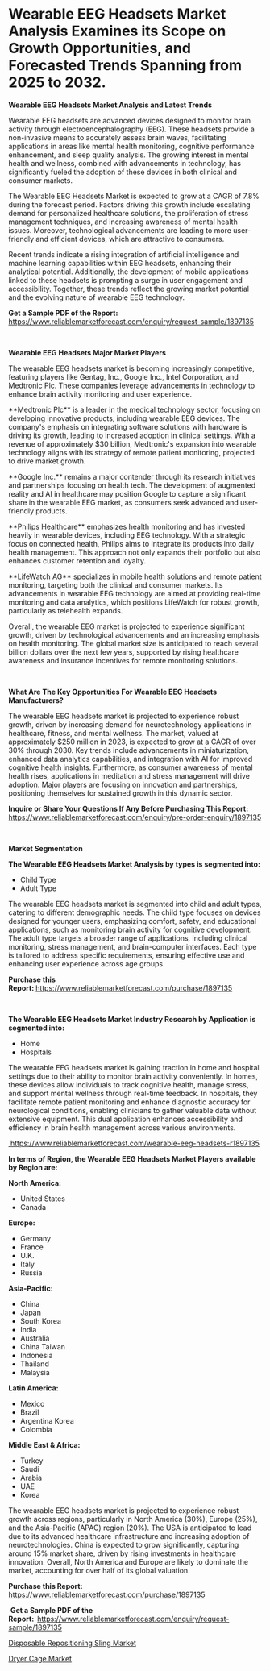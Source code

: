 <p><h1>Wearable EEG Headsets Market Analysis Examines its Scope on Growth Opportunities, and Forecasted Trends Spanning from 2025 to 2032.</h1></p><p><strong>Wearable EEG Headsets Market Analysis and Latest Trends</strong></p>
<p><p>Wearable EEG headsets are advanced devices designed to monitor brain activity through electroencephalography (EEG). These headsets provide a non-invasive means to accurately assess brain waves, facilitating applications in areas like mental health monitoring, cognitive performance enhancement, and sleep quality analysis. The growing interest in mental health and wellness, combined with advancements in technology, has significantly fueled the adoption of these devices in both clinical and consumer markets.</p><p>The Wearable EEG Headsets Market is expected to grow at a CAGR of 7.8% during the forecast period. Factors driving this growth include escalating demand for personalized healthcare solutions, the proliferation of stress management techniques, and increasing awareness of mental health issues. Moreover, technological advancements are leading to more user-friendly and efficient devices, which are attractive to consumers. </p><p>Recent trends indicate a rising integration of artificial intelligence and machine learning capabilities within EEG headsets, enhancing their analytical potential. Additionally, the development of mobile applications linked to these headsets is prompting a surge in user engagement and accessibility. Together, these trends reflect the growing market potential and the evolving nature of wearable EEG technology.</p></p>
<p><strong>Get a Sample PDF of the Report:&nbsp;</strong> <a href="https://www.reliablemarketforecast.com/enquiry/request-sample/1897135?utm_campaign=2011&utm_medium=2&utm_source=Github&utm_content=ia&utm_term=04032025&utm_id=wearable-eeg-headsets">https://www.reliablemarketforecast.com/enquiry/request-sample/1897135</a></p>
<p>&nbsp;</p>
<p><strong>Wearable EEG Headsets Major Market Players</strong></p>
<p><p>The wearable EEG headsets market is becoming increasingly competitive, featuring players like Gentag, Inc., Google Inc., Intel Corporation, and Medtronic Plc. These companies leverage advancements in technology to enhance brain activity monitoring and user experience.</p><p>**Medtronic Plc** is a leader in the medical technology sector, focusing on developing innovative products, including wearable EEG devices. The company's emphasis on integrating software solutions with hardware is driving its growth, leading to increased adoption in clinical settings. With a revenue of approximately $30 billion, Medtronic's expansion into wearable technology aligns with its strategy of remote patient monitoring, projected to drive market growth.</p><p>**Google Inc.** remains a major contender through its research initiatives and partnerships focusing on health tech. The development of augmented reality and AI in healthcare may position Google to capture a significant share in the wearable EEG market, as consumers seek advanced and user-friendly products.</p><p>**Philips Healthcare** emphasizes health monitoring and has invested heavily in wearable devices, including EEG technology. With a strategic focus on connected health, Philips aims to integrate its products into daily health management. This approach not only expands their portfolio but also enhances customer retention and loyalty.</p><p>**LifeWatch AG** specializes in mobile health solutions and remote patient monitoring, targeting both the clinical and consumer markets. Its advancements in wearable EEG technology are aimed at providing real-time monitoring and data analytics, which positions LifeWatch for robust growth, particularly as telehealth expands.</p><p>Overall, the wearable EEG market is projected to experience significant growth, driven by technological advancements and an increasing emphasis on health monitoring. The global market size is anticipated to reach several billion dollars over the next few years, supported by rising healthcare awareness and insurance incentives for remote monitoring solutions.</p></p>
<p>&nbsp;</p>
<p><strong>What Are The Key Opportunities For Wearable EEG Headsets Manufacturers?</strong></p>
<p><p>The wearable EEG headsets market is projected to experience robust growth, driven by increasing demand for neurotechnology applications in healthcare, fitness, and mental wellness. The market, valued at approximately $250 million in 2023, is expected to grow at a CAGR of over 30% through 2030. Key trends include advancements in miniaturization, enhanced data analytics capabilities, and integration with AI for improved cognitive health insights. Furthermore, as consumer awareness of mental health rises, applications in meditation and stress management will drive adoption. Major players are focusing on innovation and partnerships, positioning themselves for sustained growth in this dynamic sector.</p></p>
<p><strong>Inquire or Share Your Questions If Any Before Purchasing This Report:</strong> <a href="https://www.reliablemarketforecast.com/enquiry/pre-order-enquiry/1897135?utm_campaign=2011&utm_medium=2&utm_source=Github&utm_content=ia&utm_term=04032025&utm_id=wearable-eeg-headsets">https://www.reliablemarketforecast.com/enquiry/pre-order-enquiry/1897135</a></p>
<p>&nbsp;</p>
<p><strong>Market Segmentation</strong></p>
<p><strong>The Wearable EEG Headsets Market Analysis by types is segmented into:</strong></p>
<p><ul><li>Child Type</li><li>Adult Type</li></ul></p>
<p><p>The wearable EEG headsets market is segmented into child and adult types, catering to different demographic needs. The child type focuses on devices designed for younger users, emphasizing comfort, safety, and educational applications, such as monitoring brain activity for cognitive development. The adult type targets a broader range of applications, including clinical monitoring, stress management, and brain-computer interfaces. Each type is tailored to address specific requirements, ensuring effective use and enhancing user experience across age groups.</p></p>
<p><strong>Purchase this Report:&nbsp;</strong><a href="https://www.reliablemarketforecast.com/purchase/1897135?utm_campaign=2011&utm_medium=2&utm_source=Github&utm_content=ia&utm_term=04032025&utm_id=wearable-eeg-headsets">https://www.reliablemarketforecast.com/purchase/1897135</a></p>
<p>&nbsp;</p>
<p><strong>The Wearable EEG Headsets Market Industry Research by Application is segmented into:</strong></p>
<p><ul><li>Home</li><li>Hospitals</li></ul></p>
<p><p>The wearable EEG headsets market is gaining traction in home and hospital settings due to their ability to monitor brain activity conveniently. In homes, these devices allow individuals to track cognitive health, manage stress, and support mental wellness through real-time feedback. In hospitals, they facilitate remote patient monitoring and enhance diagnostic accuracy for neurological conditions, enabling clinicians to gather valuable data without extensive equipment. This dual application enhances accessibility and efficiency in brain health management across various environments.</p></p>
<p><a href="https://www.reliablemarketforecast.com/wearable-eeg-headsets-r1897135?utm_campaign=2011&utm_medium=2&utm_source=Github&utm_content=ia&utm_term=04032025&utm_id=wearable-eeg-headsets">&nbsp;https://www.reliablemarketforecast.com/wearable-eeg-headsets-r1897135</a></p>
<p><strong>In terms of Region, the Wearable EEG Headsets Market Players available by Region are:</strong></p>
<p>
    <p> <strong> North America: </strong>
        <ul>
            <li>United States</li>
            <li>Canada</li>
        </ul>
        </p> 
    <p> <strong> Europe: </strong>
        <ul>
            <li>Germany</li>
            <li>France</li>
            <li>U.K.</li>
            <li>Italy</li>
            <li>Russia</li>
        </ul>
        </p> 
    <p> <strong> Asia-Pacific: </strong>
        <ul>
            <li>China</li>
            <li>Japan</li>
            <li>South Korea</li>
            <li>India</li>
            <li>Australia</li>
            <li>China Taiwan</li>
            <li>Indonesia</li>
            <li>Thailand</li>
            <li>Malaysia</li>
        </ul>
        </p> 
    <p> <strong> Latin America: </strong>
        <ul>
            <li>Mexico</li>
            <li>Brazil</li>
            <li>Argentina Korea</li>
            <li>Colombia</li>
        </ul>
        </p> 
    <p> <strong> Middle East & Africa: </strong>
        <ul>
            <li>Turkey</li>
            <li>Saudi</li>
            <li>Arabia</li>
            <li>UAE</li>
            <li>Korea</li>
        </ul>
    </p>
    </p>
<p><p>The wearable EEG headsets market is projected to experience robust growth across regions, particularly in North America (30%), Europe (25%), and the Asia-Pacific (APAC) region (20%). The USA is anticipated to lead due to its advanced healthcare infrastructure and increasing adoption of neurotechnologies. China is expected to grow significantly, capturing around 15% market share, driven by rising investments in healthcare innovation. Overall, North America and Europe are likely to dominate the market, accounting for over half of its global valuation.</p></p>
<p><strong>Purchase this Report: </strong><a href="https://www.reliablemarketforecast.com/purchase/1897135?utm_campaign=2011&utm_medium=2&utm_source=Github&utm_content=ia&utm_term=04032025&utm_id=wearable-eeg-headsets">https://www.reliablemarketforecast.com/purchase/1897135</a></p>
<p>&nbsp;<strong>Get a Sample PDF of the Report:&nbsp;&nbsp;</strong><a href="https://www.reliablemarketforecast.com/enquiry/request-sample/1897135?utm_campaign=2011&utm_medium=2&utm_source=Github&utm_content=ia&utm_term=04032025&utm_id=wearable-eeg-headsets">https://www.reliablemarketforecast.com/enquiry/request-sample/1897135</a></p>
<p><strong></strong></p>
<p><p><a href="https://github.com/roceljiabur/Market-Research-Report-List-1/blob/main/disposable-repositioning-sling-market.md?utm_campaign=2011&utm_medium=2&utm_source=Github&utm_content=ia&utm_term=04032025&utm_id=wearable-eeg-headsets">Disposable Repositioning Sling Market</a></p><p><a href="https://github.com/ChiragRp1/Market-Research-Report-List-7/blob/main/dryer-cage-market.md?utm_campaign=2011&utm_medium=2&utm_source=Github&utm_content=ia&utm_term=04032025&utm_id=wearable-eeg-headsets">Dryer Cage Market</a></p></p>